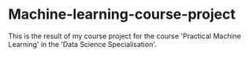 # Machine-learning-course-project

This is the result of my course project for the course 'Practical Machine Learning' in the 'Data Science Specialisation'.
